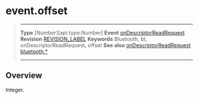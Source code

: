 # event.offset

> --------------------- ------------------------------------------------------------------------------------------
> __Type__              [Number][api.type.Number]
> __Event__             [onDescriptorReadRequest](/plugin.bluetooth.type.Server.event.onDescriptorReadRequest.md)
> __Revision__          [REVISION_LABEL](REVISION_URL)
> __Keywords__          Bluetooth, bt, onDescriptorReadRequest, offset
> __See also__          [onDescriptorReadRequest](/plugin.bluetooth.type.Server.event.onDescriptorReadRequest.md)
>						[bluetooth.*](/plugin.bluetooth.md)
> --------------------- ------------------------------------------------------------------------------------------

## Overview

Integer.